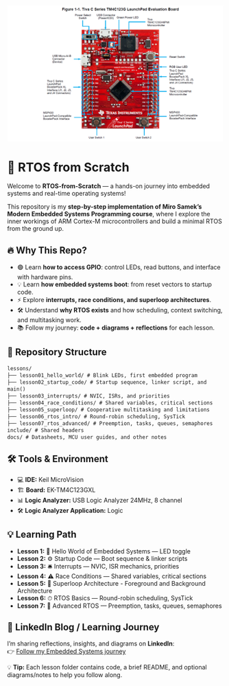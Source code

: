 <p align="center">
  <img src="/Images/TivaCLaunchPad.png" width="800" alt="Tiva C LaunchPad Board">
</p>

# 🚀 RTOS from Scratch

Welcome to **RTOS-from-Scratch** — a hands-on journey into embedded systems and real-time operating systems!  

This repository is my **step-by-step implementation of Miro Samek’s Modern Embedded Systems Programming course**, where I explore the inner workings of ARM Cortex-M microcontrollers and build a minimal RTOS from the ground up.

## 🔥 Why This Repo?

- 🟢 Learn **how to access GPIO**: control LEDs, read buttons, and interface with hardware pins.  
- 💡 Learn **how embedded systems boot**: from reset vectors to startup code.  
- ⚡ Explore **interrupts, race conditions, and superloop architectures**.  
- 🛠 Understand **why RTOS exists** and how scheduling, context switching, and multitasking work.  
- 📚 Follow my journey: **code + diagrams + reflections** for each lesson.

## 📂 Repository Structure
```
lessons/
├── lesson01_hello_world/ # Blink LEDs, first embedded program
├── lesson02_startup_code/ # Startup sequence, linker script, and main()
├── lesson03_interrupts/ # NVIC, ISRs, and priorities
├── lesson04_race_conditions/ # Shared variables, critical sections
├── lesson05_superloop/ # Cooperative multitasking and limitations
├── lesson06_rtos_intro/ # Round-robin scheduling, SysTick
├── lesson07_rtos_advanced/ # Preemption, tasks, queues, semaphores
include/ # Shared headers
docs/ # Datasheets, MCU user guides, and other notes

```
## 🛠️ Tools & Environment

- 💻 **IDE:** Keil MicroVision  
- 🏗 **Board:** EK-TM4C123GXL  
- 📊 **Logic Analyzer:** USB Logic Analyzer 24MHz, 8 channel
- 🛠 **Logic Analyzer Application:** Logic

## 💡 Learning Path

- **Lesson 1:** 👋 Hello World of Embedded Systems — LED toggle  
- **Lesson 2:** ⚙ Startup Code — Boot sequence & linker scripts  
- **Lesson 3:** 🛎 Interrupts — NVIC, ISR mechanics, priorities  
- **Lesson 4:** ⚠ Race Conditions — Shared variables, critical sections  
- **Lesson 5:** 🔄 Superloop Architecture - Foreground and Background Architecture  
- **Lesson 6:** ⏱ RTOS Basics — Round-robin scheduling, SysTick  
- **Lesson 7:** 🏁 Advanced RTOS — Preemption, tasks, queues, semaphores

## 🔗 LinkedIn Blog / Learning Journey

I’m sharing reflections, insights, and diagrams on **LinkedIn**:  
👉 [Follow my Embedded Systems journey](https://www.linkedin.com/in/abdur-rahman-ar1411/)  

💡 **Tip:** Each lesson folder contains code, a brief README, and optional diagrams/notes to help you follow along.
